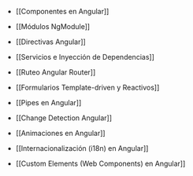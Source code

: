 - [[Componentes en Angular]]
	
- [[Módulos NgModule]]
	
- [[Directivas Angular]]
	
- [[Servicios e Inyección de Dependencias]]
	
- [[Ruteo Angular Router]]
	
- [[Formularios Template-driven y Reactivos]]
	
- [[Pipes en Angular]]
	
- [[Change Detection Angular]]
	
- [[Animaciones en Angular]]
	
- [[Internacionalización (i18n) en Angular]]
	
- [[Custom Elements (Web Components) en Angular]]